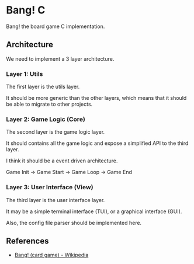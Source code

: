 # Bang! C

Bang! the board game C implementation.

## Architecture

We need to implement a 3 layer architecture.

### Layer 1: Utils

The first layer is the utils layer.

It should be more generic than the other layers, which means that it should be able to migrate to other projects.

### Layer 2: Game Logic (Core)

The second layer is the game logic layer.

It should contains all the game logic and expose a simplified API to the third layer.

I think it should be a event driven architecture.

Game Init -> Game Start -> Game Loop -> Game End

### Layer 3: User Interface (View)

The third layer is the user interface layer.

It may be a simple terminal interface (TUI), or a graphical interface (GUI).

Also, the config file parser should be implemented here.

## References

- [Bang! (card game) - Wikipedia](https://en.wikipedia.org/wiki/Bang!_(card_game))
